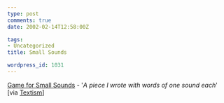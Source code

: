 ```yaml
---
type: post
comments: true
date: 2002-02-14T12:58:00Z

tags:
- Uncategorized
title: Small Sounds

wordpress_id: 1031
---
```


[Game for Small Sounds](http://www.ftrain.com/game_for_small_sounds.html) - '_A piece I wrote with words of one sound each_' [via [Textism](http://www.textism.com)]
